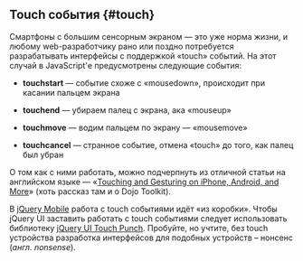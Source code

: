 ## Touch события {#touch}

Смартфоны с большим сенсорным экраном — это уже норма жизни, и любому web-разработчику рано или поздно потребуется разрабатывать интерфейсы с поддержкой «touch» событий. На этот случай в JavaScript'е предусмотрены следующие события:

* **touchstart** — событие схоже с «mousedown», происходит при касании пальцем экрана

* **touchend** — убираем палец с экрана, ака «mouseup»

* **touchmove** — водим пальцем по экрану — «mousemove»

* **touchcancel** — странное событие, отмена «touch» до того, как палец был убран

О том как с ними работать, можно подчерпнуть из отличной статьи на английском языке — «[Touching and Gesturing on iPhone, Android, and More](http://www.sitepen.com/blog/?p=3425)» (хоть рассказ там и о Dojo Toolkit).

В [jQuery Mobile](/dopolnenie/jquery_mobile.md) работа с touch событиями идёт «из коробки». Чтобы jQuery UI заставить работать с touch событиями следует использовать библиотеку [jQuery UI Touch Punch](http://touchpunch.furf.com/). Пробуйте, но учтите, без touch устройства разработка интерфейсов для подобных устройств – нонсенс (_англ. nonsense_).